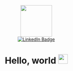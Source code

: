 <div id="header" align="center">
  <img src="https://user-images.githubusercontent.com/68098481/234265881-5d02c18f-2583-488f-9ea4-7e1f1e978f45.png" width="100"/>
  <div id="badges">
  <a href="https://www.linkedin.com/in/aida-sagandykova/">
    <img src="https://img.shields.io/badge/LinkedIn-blue?style=for-the-badge&logo=linkedin&logoColor=white" alt="LinkedIn Badge"/>
  </a>
</div>
  <img src="https://komarev.com/ghpvc/?username=Aida-Sagan&style=flat-square&color=blue" alt=""/>
  
  <h1>
  Hello, world
  <img src="https://media.giphy.com/media/hvRJCLFzcasrR4ia7z/giphy.gif" width="30px"/>
</h1>

</div>

